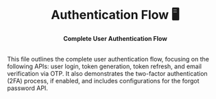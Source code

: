 <div align="center">
  <br>
  <h1>Authentication Flow 🖥️</h1>
  <strong>Complete User Authentication Flow</strong>
</div>
<br>

This file outlines the complete user authentication flow, focusing on the following APIs: user login, token generation, token refresh, and email verification via OTP. It also demonstrates the two-factor authentication (2FA) process, if enabled, and includes configurations for the forgot password API.